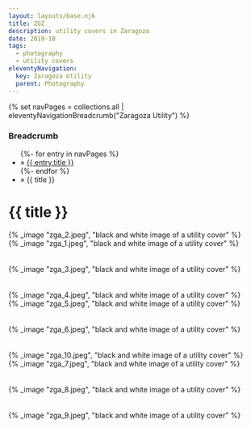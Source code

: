 ```yaml
---
layout: layouts/base.njk
title: ZGZ
description: utility covers in Zaragoza
date: 2019-10
tags:
  - photography
  - utility covers
eleventyNavigation:
  key: Zaragoza Utility
  parent: Photography
---
```

{% set navPages = collections.all | eleventyNavigationBreadcrumb("Zaragoza Utility") %}
<div class="breadcrumb">
    <h3 class="visually-hidden">Breadcrumb</h3>
	<ul class="nav">
            {%- for entry in navPages %}
		<li class="nav-item"{% if entry.url == page.url %} class="active-breadcrumb"{% endif %}> » <a href="{{ entry.url }}">{{ entry.title }}</a></li>
  	    	{%- endfor %}
	    <li class="nav-item"><active-breadcrumb>» {{ title }}</active-breadcrumb></li>
	</ul>
</div>
<div class="container">
	<div class="row"></div>
	<div class="row">
		<div class="col">
			<h1>{{ title }}</h1>
		</div>
		<div class="col-1 col-1-md col-1-lg"></div>
		<div class="col">
			{% _image "zga_2.jpeg", "black and white image of a utility cover" %}
			<figcaption></figcaption>
		</div>
		<div class="col-1 col-1-md col-1-lg"></div>
	</div>
	<div class="row">
		<div class="col">
			{% _image "zga_1.jpeg", "black and white image of a utility cover" %}
			<figcaption></figcaption>
			</br></br>
			{% _image "zga_3.jpeg", "black and white image of a utility cover" %}
			<figcaption></figcaption>
			</br></br>
			{% _image "zga_4.jpeg", "black and white image of a utility cover" %}
			<figcaption></figcaption>
		</div>
		<div class="col">
			{% _image "zga_5.jpeg", "black and white image of a utility cover" %}
			<figcaption></figcaption>
			</br></br>
			{% _image "zga_6.jpeg", "black and white image of a utility cover" %}
			<figcaption></figcaption>
			</br></br>
			{% _image "zga_10.jpeg", "black and white image of a utility cover" %}
			<figcaption></figcaption>
		</div>
		<div class="col">
			{% _image "zga_7.jpeg", "black and white image of a utility cover" %}
			<figcaption></figcaption>
			</br></br>
			{% _image "zga_8.jpeg", "black and white image of a utility cover" %}
			<figcaption></figcaption>
			</br></br>
			{% _image "zga_9.jpeg", "black and white image of a utility cover" %}
			<figcaption></figcaption>
		</div>
	</div>
</div>